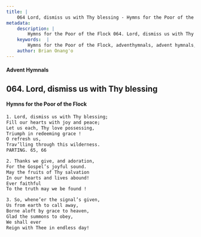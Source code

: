 ```yaml
---
title: |
    064 Lord, dismiss us with Thy blessing - Hymns for the Poor of the Flock
metadata:
    description: |
        Hymns for the Poor of the Flock 064. Lord, dismiss us with Thy blessing. Lord, dismiss us with Thy blessing;  Fill our hearts with joy and peace;  Let us each, Thy love possessing,  Triumph in redeeming grace ! O refresh us, Trav’lling through this wilderness. PARTING. 65, 66 
    keywords:  |
        Hymns for the Poor of the Flock, adventhymnals, advent hymnals, Lord, dismiss us with Thy blessing, Lord, dismiss us with Thy blessing; , 
    author: Brian Onang'o
---
```


#### Advent Hymnals
## 064. Lord, dismiss us with Thy blessing
####  Hymns for the Poor of the Flock

```txt
1. Lord, dismiss us with Thy blessing; 
Fill our hearts with joy and peace; 
Let us each, Thy love possessing, 
Triumph in redeeming grace !
O refresh us,
Trav’lling through this wilderness.
PARTING. 65, 66

2. Thanks we give, and adoration,
For the Gospel’s joyful sound.
May the fruits of Thy salvation 
In our hearts and lives abound! 
Ever faithful
To the truth may we be found !

3. So, whene’er the signal’s given,
Us from earth to call away,
Borne aloft by grace to heaven,
Glad the summons to obey,
We shall ever
Reign with Thee in endless day!
```